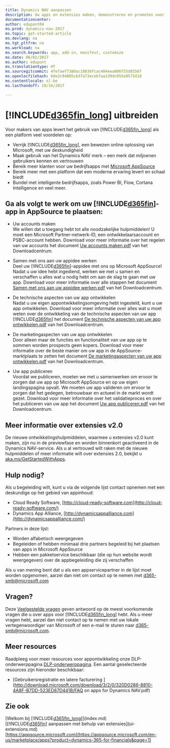```yaml
---
title: Dynamics NAV aanpassen
description: Uw apps en extensies maken, demonstreren en promoten voor Dynamics NAV.
documentationcenter: 
author: edupont04
ms.prod: dynamics-nav-2017
ms.topic: get-started-article
ms.devlang: na
ms.tgt_pltfrm: na
ms.workload: na
ms.search.keywords: app, add-in, manifest, customize
ms.date: 06/02/2017
ms.author: edupont
ms.translationtype: HT
ms.sourcegitcommit: 4fefaef7380ac10836fcac404eea006f55d8556f
ms.openlocfilehash: 6de3c94885cb37a73eceb7aa139dc055e0575418
ms.contentlocale: nl-be
ms.lasthandoff: 10/16/2017

---
```

# <a name="extending-included365finlongincludesd365finlongmdmd"></a>[!INCLUDE[d365fin_long](includes/d365fin_long_md.md)] uitbreiden
Voor makers van apps levert het gebruik van [!INCLUDE[d365fin_long](includes/d365fin_long_md.md)] als een platform veel voordelen op:

* Verrijk [!INCLUDE[d365fin_long](includes/d365fin_long_md.md)], een bewezen online oplossing van Microsoft, met uw deskundigheid  
* Maak gebruik van het Dynamics NAV merk – een merk dat miljoenen gebruikers kennen en vertrouwen  
* Bereik meer klanten voor uw bedrijfsapps met [Microsoft AppSource](https://appsource.microsoft.com/)  
* Bereik meer met een platform dat een moderne ervaring levert en schaal biedt  
* Bundel met intelligente bedrijfsapps, zoals Power BI, Flow, Cortana Intelligence en veel meer.  

## <a name="to-bring-your-included365finincludesd365finmdmd-app-into-appsource"></a>Ga als volgt te werk om uw [!INCLUDE[d365fin](includes/d365fin_md.md)]-app in AppSource te plaatsen:
+ Uw accounts maken  
We willen dat u toegang hebt tot alle noodzakelijke hulpmiddelen! U moet een Microsoft Partner-netwerk-ID, een ontwikkelaarsaccount en PSBC-account hebben.
Download voor meer informatie over het regelen van uw accounts het document [Uw accounts maken.pdf](https://go.microsoft.com/fwlink/?linkid=841514) van het Downloadcentrum.

+ Samen met ons aan uw appidee werken  
Deel uw [!INCLUDE[d365fin](includes/d365fin_md.md)]-appidee met ons op Microsoft AppSource! Nadat u uw idee hebt ingediend, werken we met u samen en verschaffen u alles wat u nodig hebt om aan de slag te gaan met uw app.
Download voor meer informatie over alle stappen het document [Samen met ons aan uw appidee werken.pdf](https://go.microsoft.com/fwlink/?linkid=841515) van het Downloadcentrum.

+ De technische aspecten van uw app ontwikkelen    
Nadat u uw eigen appontwikkelingsomgeving hebt ingesteld, kunt u uw app ontwikkelen.
Download voor meer informatie over alles wat u moet weten over de ontwikkeling van de technische aspecten van uw app [!INCLUDE[d365fin](includes/d365fin_md.md)] het document [De technische aspecten van uw app ontwikkelen.pdf](https://go.microsoft.com/fwlink/?linkid=841516) van het Downloadcentrum.

+ De marketingaspecten van uw app ontwikkelen  
Door alleen maar de functies en functionaliteit van uw app op te sommen worden prospects geen kopers. Download voor meer informatie over de beste manier om uw app in de AppSource-marktplaats te zetten het document [De marketingaspecten van uw app ontwikkelen.pdf](https://go.microsoft.com/fwlink/?linkid=841518) van het Downloadcentrum.

+ Uw app publiceren  
Voordat we publiceren, moeten we met u samenwerken om ervoor te zorgen dat uw app op Microsoft AppSource en op uw eigen landingspagina opvalt. We moeten uw app valideren om ervoor te zorgen dat het gedegen, betrouwbaar en actueel in de markt wordt gezet.
Download voor meer informatie over het validatieproces en over het publiceren van uw app het document [Uw app publiceren.pdf](https://go.microsoft.com/fwlink/?linkid=841517) van het Downloadcentrum.

## <a name="learn-more-about-extensions-v20"></a>Meer informatie over extensies v2.0
De nieuwe ontwikkelingshulpmiddelen, waarmee u extensies v2.0 kunt maken, zijn nu in de previewfase en worden binnenkort geactiveerd in de Dynamics NAV-service. Als u al vertrouwd wilt raken met de nieuwe hulpmiddelen of meer informatie wilt over extensies 2.0, bekijkt u [aka.ms/GetStartedWithApps](http://aka.ms/GetStartedWithApps).  

## <a name="need-help"></a>Hulp nodig?
Als u begeleiding wilt, kunt u via de volgende lijst contact opnemen met een deskundige op het gebied van appinhoud:

* Cloud Ready Software, [http://cloud-ready-software.com](http://cloud-ready-software.com/)  
* Dynamics App Alliance, [http://dynamicsappalliance.com](http://dynamicsappalliance.com/)

Partners in deze lijst:

* Worden alfabetisch weergegeven  
* Begeleiden of hebben minimaal drie partners begeleid bij het plaatsen van apps in Microsoft AppSource  
* Hebben een pakketservice beschikbaar (die op hun website wordt weergegeven) over de appbegeleiding die zij verschaffen  

Als u van mening bent dat u als een appservicepartner in de lijst moet worden opgenomen, aarzel dan niet om contact op te nemen met [d365-smb@microsoft.com](mailto:d365-smb@microsoft.com)

## <a name="questions"></a>Vragen?
Deze [Veelgestelde vragen](https://go.microsoft.com/fwlink/?linkid=841520) geven antwoord op de meest voorkomende vragen die u over apps voor [!INCLUDE[d365fin_long](includes/d365fin_long_md.md)] hebt. Als u meer vragen hebt, aarzel dan niet contact op te nemen met uw lokale vertegenwoordiger van Microsoft of een e-mail te sturen naar [d365-smb@microsoft.com](mailto:d365-smb@microsoft.com).

## <a name="further-resources"></a>Meer resources
Raadpleeg voor meer resources voor appontwikkeling onze DLP-onderwerppagina [DLP-onderwerppagina](https://mbspartner.microsoft.com/BFI/Topic/76). Een aantal geselecteerde resources zijn hieronder beschikbaar:
-   [Gebruikersregistratie en latere facturering ](http://download.microsoft.com/download/3/2/0/320D0286-8810-4A8F-B7DD-523ED87D441B/FAQ on apps for Dynamics NAV.pdf)



## <a name="see-also"></a>Zie ook
[Welkom bij [!INCLUDE[d365fin_long](includes/d365fin_long_md.md)]](index.md)  
[[!INCLUDE[d365fin](includes/d365fin_md.md)] aanpassen met behulp van extensies](ui-extensions.md)  
[https://appsource.microsoft.com](https://appsource.microsoft.com/en-us/marketplace/apps?product=dynamics-365-for-financials&page=1)

